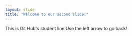 ```yaml
---
layout: slide
title: "Welcome to our second slide!"
---
```

This is Git Hub's student line
Use the left arrow to go back!